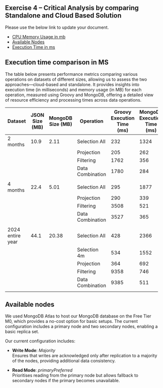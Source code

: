 ## Exercise 4 – Critical Analysis by comparing Standalone and Cloud Based Solution

Please use the below link to update your document.

- [CPU Memory Usage in mb](https://uniofleicester-my.sharepoint.com/:i:/g/personal/pm455_student_le_ac_uk/EXNJlwFUaxlGobtxSnQC4isBxuBuxPyScnrjSyYkqXuy4A?e=Bnpd4z)
- [Available Nodes](https://uniofleicester-my.sharepoint.com/:i:/g/personal/pm455_student_le_ac_uk/EWqRtr_TDLFGvkCQxJqmbu8B96XcW7DQqtYwd90j96DJkw?e=ur5EJi)
- [Execution Time in ms](https://uniofleicester-my.sharepoint.com/:i:/g/personal/pm455_student_le_ac_uk/ESF6WJXluwlCigCJniwcW7gBUNvSnMVxoBrPeinZZSO-Hw?e=cL40kZ)

## Execution time comparison in MS

The table below presents performance metrics comparing various operations on datasets of different sizes, allowing us to assess the two approaches—cloud-based and standalone. It provides insights into execution time (in milliseconds) and memory usage (in MB) for each operation, measured using Groovy and MongoDB, offering a detailed view of resource efficiency and processing times across data operations.

| Dataset              | JSON Size (MB) | MongoDB Size (MB) | Operation                 | Groovy Execution Time (ms) | MongoDB Execution Time (ms) | Groovy Memory Usage (MB) | MongoDB Memory Usage (MB) |
|----------------------|----------------|--------------------|----------------------------|----------------------------|-----------------------------|--------------------------|---------------------------|
| 2 months   | 10.9           | 2.11              | Selection All             | 232                        | 1324                        | 72.73                    | 27.75                     |
|                      |                |                    | Projection                | 205                        | 262                         | 38                       | 19                        |
|                      |                |                    | Filtering                 | 1762                       | 356                         | 20.55                    | 10                        |
|                      |                |                    | Data Combination   | 1780                         | 284                         | 22.31                     | 5.99                      |
|                      |                |                    |
| 4 months   | 22.4           | 5.01              | Selection All             | 295                        | 1877                        | 168.29                   | 100.75                    |
|                      |                |                    | Projection                | 290                        | 339                         | 25.56                    | 48                        |
|                      |                |                    | Filtering                 | 3508                       | 521                         | 5.52                     | 10                        |
|                      |                |                    | Data Combination    | 3527                         | 365                         | 8.53                     | 5                         |
|                      |                |                    |
| 2024 entire year      | 44.1           | 20.38             | Selection All             | 428                        | 2366                        | 403.38                   | 194.86                    |
|                      |                |                    | Selection 4m              | 534                        | 1552                        | 298.27                   | 56                        |
|                      |                |                    | Projection                | 364                        | 692                         | 66.02                    | 40                        |
|                      |                |                    | Filtering                 | 9358                       | 746                         | 842.98                   | 27.51                     |
|                      |                |                    | Data Combination    | 9385                         | 511                         | 847.03                     | 7                         |
|                      |                |                    |

## Available nodes


We used MongoDB Atlas to host our MongoDB database on the Free Tier M0, which provides a no-cost option for basic setups. The current configuration includes a primary node and two secondary nodes, enabling a basic replica set.

Our current configuration includes:

- **Write Mode**: *Majority*  
  Ensures that writes are acknowledged only after replication to a majority of the nodes, providing additional data consistency.

- **Read Mode**: *primaryPreferred*  
  Prioritises reading from the primary node but allows fallback to secondary nodes if the primary becomes unavailable.